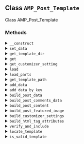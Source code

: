## Class `AMP_Post_Template`

Class AMP_Post_Template

### Methods
<details>
<summary><code>__construct</code></summary>

```php
public __construct( $post )
```

AMP_Post_Template constructor.


</details>
<details>
<summary><code>set_data</code></summary>

```php
private set_data()
```

Set data.

This is called in the get method the first time it is called.


</details>
<details>
<summary><code>get_template_dir</code></summary>

```php
private get_template_dir()
```

Get template directory for Reader mode.


</details>
<details>
<summary><code>get</code></summary>

```php
public get( $property, $default = null )
```

Getter.


</details>
<details>
<summary><code>get_customizer_setting</code></summary>

```php
public get_customizer_setting( $name, $default = null )
```

Get customizer setting.


</details>
<details>
<summary><code>load</code></summary>

```php
public load()
```

Load and print the template parts for the given post.


</details>
<details>
<summary><code>load_parts</code></summary>

```php
public load_parts( $templates )
```

Load template parts.


</details>
<details>
<summary><code>get_template_path</code></summary>

```php
private get_template_path( $template )
```

Get template path.


</details>
<details>
<summary><code>add_data</code></summary>

```php
private add_data( $data )
```

Add data.


</details>
<details>
<summary><code>add_data_by_key</code></summary>

```php
private add_data_by_key( $key, $value )
```

Add data by key.


</details>
<details>
<summary><code>build_post_data</code></summary>

```php
private build_post_data()
```

Build post data.


</details>
<details>
<summary><code>build_post_comments_data</code></summary>

```php
private build_post_comments_data()
```

Build post comments data.


</details>
<details>
<summary><code>build_post_content</code></summary>

```php
private build_post_content()
```

Build post content.


</details>
<details>
<summary><code>build_post_featured_image</code></summary>

```php
private build_post_featured_image()
```

Build post featured image.


</details>
<details>
<summary><code>build_customizer_settings</code></summary>

```php
private build_customizer_settings()
```

Build customizer settings.


</details>
<details>
<summary><code>build_html_tag_attributes</code></summary>

```php
private build_html_tag_attributes()
```

Build HTML tag attributes.


</details>
<details>
<summary><code>verify_and_include</code></summary>

```php
private verify_and_include( $file, $template_type )
```

Verify and include.


</details>
<details>
<summary><code>locate_template</code></summary>

```php
private locate_template( $file )
```

Locate template.


</details>
<details>
<summary><code>is_valid_template</code></summary>

```php
private is_valid_template( $template )
```

Is valid template.


</details>
